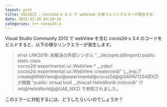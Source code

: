 ```yaml
---
layout: post
title: VSC2013 、cocos2d-x 3.4 で webView を使うとリンクエラーが発生する
date: 2015-03-29 04:24:14
categories: c++ cocos2d-x
---
```

<p>Visual Studio Community 2013 で webView を含む cocos2d-x 3.4 のコードをビルドすると、以下の様なリンクエラーが発生します。</p>

<blockquote>
  <p>error LNK2019: 未解決の外部シンボル "__declspec(dllimport) public: static class <br>
  cocos2d::experimental::ui::WebView * __cdecl  cocos2d::experimental::ui::WebView::create(void)" (__imp_?create@WebView@ui@experimental@cocos2d@@SAPAV1234@XZ) が関数 "public: virtual bool __thiscall HelloWorld::init(void)" (?init@HelloWorld@@UAE_NXZ) で参照されました。</p>
</blockquote>

<p>このエラーに対処するには、どうしたらいいのでしょうか？</p>
